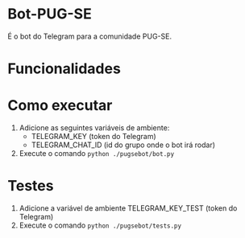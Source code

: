 # Bot-PUG-SE
É o bot do Telegram para a comunidade PUG-SE.

# Funcionalidades


# Como executar
1) Adicione as seguintes variáveis de ambiente:
    - TELEGRAM_KEY  (token do Telegram)
    - TELEGRAM_CHAT_ID (id do grupo onde o bot irá rodar)
2) Execute o comando ``python ./pugsebot/bot.py``


# Testes
1) Adicione a variável de ambiente TELEGRAM_KEY_TEST (token do Telegram)
2) Execute o comando ``python ./pugsebot/tests.py``
